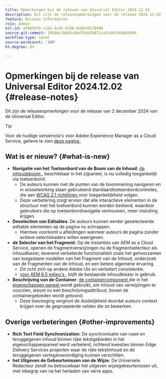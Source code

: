 ```yaml
---
title: Opmerkingen bij de release van Universal Editor 2024.12.02
description: Dit zijn de releaseopmerkingen voor de release 2024.12.02 van de Universal Editor.
feature: Release Information
role: Admin
exl-id: af6858f6-c162-4cd2-b7b0-0a024d178490
source-git-commit: 10580c1b045c86d76ab2b871ca3c0b7de6683044
workflow-type: tm+mt
source-wordcount: '300'
ht-degree: 0%

---
```


# Opmerkingen bij de release van Universal Editor 2024.12.02 {#release-notes}

Dit zijn de releaseopmerkingen voor de release van 2 december 2024 van de Universal Editor.

>[!TIP]
>
>Voor de huidige versienota&#39;s voor Adobe Experience Manager as a Cloud Service, gelieve te zien [ deze pagina ](/help/release-notes/release-notes-cloud/release-notes-current.md).

## Wat is er nieuw? {#what-is-new}

* **Navigatie van het Toetsenbord van de Boom van de Inhoud**: [ de inhoudsboom ](/help/sites-cloud/authoring/universal-editor/navigation.md#content-tree-mode), beschikbaar in het zijpaneel, is nu volledig toegankelijk via toetsenbord.
   * De auteurs kunnen met de punten van de boommening navigeren en in wisselwerking staan gebruikend standaardtoetsenbordcontroles, die aan [ WCAG 2.1 richtlijnen ](/help/sites-cloud/authoring/page-editor/accessible-content.md) voor toegankelijkheid volgen.
   * Deze verbetering zorgt ervoor dat alle interactieve elementen in de structuur met het toetsenbord kunnen worden bediend, waardoor gebruikers die op toetsenbordnavigatie vertrouwen, meer insluiting krijgen.
* **Deselection van Editables**: De auteurs kunnen eerder geselecteerde editable elementen op de pagina nu schrappen.
   * Hiermee voorkomt u afleidingen wanneer auteurs de pagina zonder actieve selectiekaders willen weergeven.
* **de Selector van het Fragment**: Op de instanties van AEM as a Cloud Service, openen de fragmentverwijzingen nu de fragmentselecteur als inhoudkiezer, leverend verbeterde functionaliteit zoals het gehoorzamen van toegestane modellen van het Fragment van de Inhoud, onderzoek van de Fragmenten van de Inhoud, en een betere algemene ervaring.
   * Dit richt zich op andere Adobe UIs en verbetert consistentie.
   * [ voor AEM 6.5 milieu&#39;s ](https://experienceleague.adobe.com/en/docs/experience-manager-65/content/implementing/developing/headless/universal-editor/introduction), blijft de bestaande inhoudkiezer in gebruik.
* **Beschrijving van de Container**: [ de containercomponent ](/help/implementing/universal-editor/field-types.md#container) die in het [ eigenschappen paneel ](/help/sites-cloud/authoring/universal-editor/navigation.md#properties-panel-properties-rail) wordt gebruikt, om inhoud van verwijzingen te voorzien, steunt nu een beschrijvingsattribuut, boven de containergebieden wordt getoond.
   * Deze toevoeging vergroot de duidelijkheid doordat auteurs context krijgen over de gegroepeerde velden die ze bewerken.

## Overige verbeteringen {#other-improvements}

* **Rich Text Field Synchronization**: De synchronisatie van ruwe en teruggegeven inhoud binnen rijke tekstgebieden in het eigenschappenpaneel werd verbeterd, richtend kwesties binnen Edge Delivery Services projecten waar de rijke tekstinhoud en de teruggegeven vertegenwoordiging kunnen verschillen.
* **het Uitgeven de Gebeurtenissen van de Wijze**: De Universele Redacteur zendt nu betrouwbaar het uitgeven wijzegebeurtenissen uit, met inbegrip van na het herladen van verre apps.
